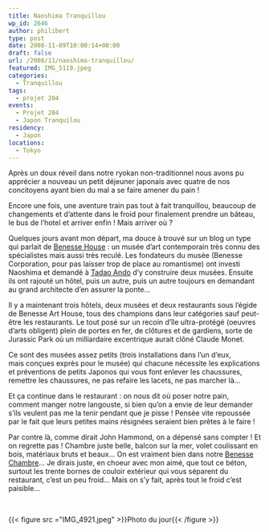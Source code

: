 ```yaml
---
title: Naoshima Tranquillou
wp_id: 2646
author: philibert
type: post
date: 2008-11-09T10:00:14+00:00
draft: false
url: /2008/11/naoshima-tranquillou/
featured: IMG_5119.jpeg
categories:
  - Tranquillou
tags:
  - projet 204
events:
  - Projet 204
  - Japon Tranquilou
residency:
  - Japon
locations:
  - Tokyo
---
```


Après un doux réveil dans notre ryokan non-traditionnel nous avons pu apprécier a nouveau un petit déjeuner japonais avec quatre de nos concitoyens ayant bien du mal a se faire amener du pain !

Encore une fois, une aventure train pas tout à fait tranquillou, beaucoup de changements et d&rsquo;attente dans le froid pour finalement prendre un bâteau, le bus de l&rsquo;hotel et arriver enfin ! Mais arriver où ?

Quelques jours avant mon départ, ma douce à trouvé sur un blog un type qui parlait de <a href="https://www.naoshima-is.co.jp/english/index.html" target="_blank">Benesse House</a> : un musée d&rsquo;art contemporain très connu des spécialistes mais aussi très reculé. Les fondateurs du musée (Benesse Corporation, pour pas laisser trop de place au romantisme) ont investi Naoshima et demandé à <a title="Tadao Ando" href="https://fr.wikipedia.org/wiki/Tadao_Ando" target="_blank">Tadao Ando</a> d&rsquo;y construire deux musées. Ensuite ils ont rajouté un hôtel, puis un autre, puis un autre toujours en demandant au grand architecte d&rsquo;en assurer la ponte&#8230;

Il y a maintenant trois hôtels, deux musées et deux restaurants sous l&rsquo;égide de Benesse Art House, tous des champions dans leur catégories sauf peut-être les restaurants. Le tout posé sur un recoin d&rsquo;île ultra-protégé (oeuvres d&rsquo;arts obligent) plein de portes en fer, de clôtures et de gardiens, sorte de Jurassic Park où un milliardaire excentrique aurait clôné Claude Monet.

Ce sont des musées assez petits (trois installations dans l&rsquo;un d&rsquo;eux, mais conçues exprès pour le musée) qui chacune nécessite les explications et préventions de petits Japonos qui vous font enlever les chaussures, remettre les chaussures, ne pas refaire les lacets, ne pas marcher là&#8230;
  
Et ça continue dans le restaurant : on nous dit où poser notre pain, comment manger notre langouste, si bien qu&rsquo;on a envie de leur demander s&rsquo;ils veulent pas me la tenir pendant que je pisse&nbsp;! Pensée vite repoussée par le fait que leurs petites mains résignées seraient bien prêtes à le faire !

Par contre là, comme dirait John Hammond, on a dépensé sans compter ! Et on regrette pas ! Chambre juste belle, balcon sur la mer, volet coulissant en bois, matériaux bruts et beaux&#8230; On est vraiment bien dans notre [Benesse Chambre][1]&#8230; Je dirais juste, en choeur avec mon aimé, que tout ce béton, surtout les trente bornes de couloir extérieur qui vous séparent du restaurant, c&rsquo;est un peu froid&#8230; Mais on s&rsquo;y fait, après tout le froid c&rsquo;est paisible&#8230;

 

{{< figure src ="IMG_4921.jpeg" >}}Photo du jour{{< /figure >}}

 [1]: http://benesse-artsite.jp/en/stay/benessehouse/park.html#link-stay-twin-double "Benesse Park Double Room"